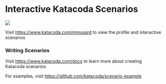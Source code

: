 # Interactive Katacoda Scenarios

[![](http://shields.katacoda.com/katacoda/mmusard/count.svg)](https://www.katacoda.com/mmusard "Get your profile on Katacoda.com")

Visit https://www.katacoda.com/mmusard to view the profile and interactive scenarios

### Writing Scenarios
Visit https://www.katacoda.com/docs to learn more about creating Katacoda scenarios

For examples, visit https://github.com/katacoda/scenario-example
